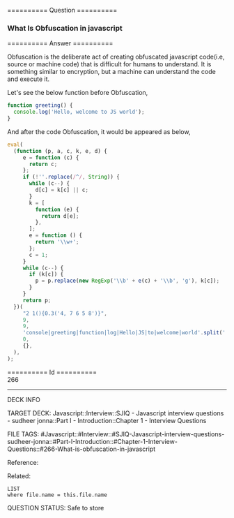 ========== Question ==========  

### What Is Obfuscation in javascript  

========== Answer ==========  

Obfuscation is the deliberate act of creating obfuscated javascript code(i.e,
source or machine code) that is difficult for humans to understand. It is
something similar to encryption, but a machine can understand the code and
execute it.

Let's see the below function before Obfuscation,

```javascript
function greeting() {
  console.log('Hello, welcome to JS world');
}
```

And after the code Obfuscation, it would be appeared as below,

```javascript
eval(
  (function (p, a, c, k, e, d) {
     e = function (c) {
       return c;
     };
     if (!''.replace(/^/, String)) {
       while (c--) {
         d[c] = k[c] || c;
       }
       k = [
         function (e) {
           return d[e];
         },
       ];
       e = function () {
         return '\\w+';
       };
       c = 1;
     }
     while (c--) {
       if (k[c]) {
         p = p.replace(new RegExp('\\b' + e(c) + '\\b', 'g'), k[c]);
       }
     }
     return p;
  })(
     "2 1(){0.3('4, 7 6 5 8')}",
     9,
     9,
     'console|greeting|function|log|Hello|JS|to|welcome|world'.split('|'),
     0,
     {},
  ),
);
```

========== Id ==========  
266

---

DECK INFO

TARGET DECK: Javascript::Interview::SJIQ - Javascript interview questions - sudheer jonna::Part I - Introduction::Chapter 1 - Interview Questions

FILE TAGS: #Javascript::#Interview::#SJIQ-Javascript-interview-questions-sudheer-jonna::#Part-I-Introduction::#Chapter-1-Interview-Questions::#266-What-is-obfuscation-in-javascript

Reference:

Related:

```dataview
LIST
where file.name = this.file.name
```

QUESTION STATUS: Safe to store
